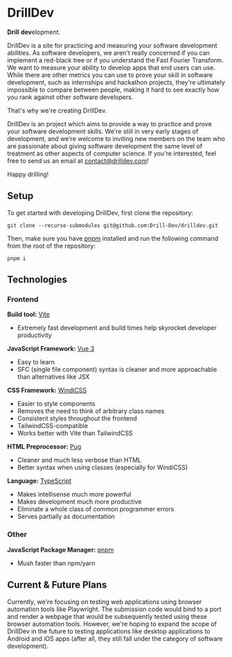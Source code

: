 # DrillDev

**Drill** **dev**elopment.

DrillDev is a site for practicing and measuring your software development abilities. As software developers, we aren't really concerned if you can implement a red-black tree or if you understand the Fast Fourier Transform. We want to measure your ability to develop apps that end users can use. While there are other metrics you can use to prove your skill in software development, such as internships and hackathon projects, they're ultimately impossible to compare between people, making it hard to see exactly how you rank against other software developers.

That's why we're creating DrillDev.

DrillDev is an project which aims to provide a way to practice and prove your software development skills. We're still in very early stages of development, and we're welcome to inviting new members on the team who are passionate about giving software development the same level of treatment as other aspects of computer science. If you're interested, feel free to send us an email at contact@drilldev.com!

Happy drilling!

## Setup

To get started with developing DrillDev, first clone the repository:

```shell script
git clone --recurse-submodules git@github.com:Drill-Dev/drilldev.git
```

Then, make sure you have [pnpm](https://pnpm.io/) installed and run the following command from the root of the repository:

```shell script
pnpm i
```

## Technologies

### Frontend

**Build tool:** [Vite](https://vitejs.dev)

- Extremely fast development and build times help skyrocket developer productivity

**JavaScript Framework:** [Vue 3](https://v3.vuejs.org/)

- Easy to learn
- SFC (single file component) syntax is cleaner and more approachable than alternatives like JSX

**CSS Framework:** [WindiCSS](https://windicss.org)

- Easier to style components
- Removes the need to think of arbitrary class names
- Consistent styles throughout the frontend
- TailwindCSS-compatible
- Works better with Vite than TailwindCSS

**HTML Preprocessor:** [Pug](https://pugjs.org)

- Cleaner and much less verbose than HTML
- Better syntax when using classes (especially for WindiCSS)

**Language:** [TypeScript](https://www.typescriptlang.org/)

- Makes intellisense much more powerful
- Makes development much more productive
- Eliminate a whole class of common programmer errors
- Serves partially as documentation

### Other

**JavaScript Package Manager:** [pnpm](https://pnpm.io/)

- Mush faster than npm/yarn

## Current & Future Plans

Currently, we're focusing on testing web applications using browser automation tools like Playwright. The submission code would bind to a port and render a webpage that would be subsequently tested using these browser automation tools. However, we're hoping to expand the scope of DrillDev in the future to testing applications like desktop applications to Android and iOS apps (after all, they still fall under the category of software development).
